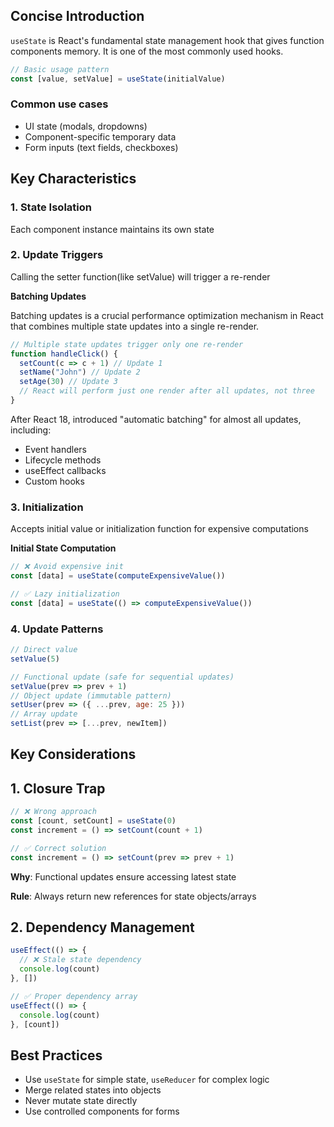 ## Concise Introduction

`useState` is React's fundamental state management hook that gives function components memory. It is one of the most commonly used hooks.

```jsx
// Basic usage pattern
const [value, setValue] = useState(initialValue)
```

### Common use cases

- UI state (modals, dropdowns)
- Component-specific temporary data
- Form inputs (text fields, checkboxes)

## Key Characteristics

### 1. State Isolation

Each component instance maintains its own state

### 2. Update Triggers

Calling the setter function(like setValue) will trigger a re-render

**Batching Updates**

Batching updates is a crucial performance optimization mechanism in React that combines multiple state updates into a single re-render.

```jsx
// Multiple state updates trigger only one re-render
function handleClick() {
  setCount(c => c + 1) // Update 1
  setName("John") // Update 2
  setAge(30) // Update 3
  // React will perform just one render after all updates, not three
}
```

After React 18, introduced "automatic batching" for almost all updates, including:

- Event handlers
- Lifecycle methods
- useEffect callbacks
- Custom hooks

### 3. Initialization

Accepts initial value or initialization function for expensive computations

**Initial State Computation**

```jsx
// ❌ Avoid expensive init
const [data] = useState(computeExpensiveValue())

// ✅ Lazy initialization
const [data] = useState(() => computeExpensiveValue())
```

### 4. Update Patterns

```jsx
// Direct value
setValue(5)

// Functional update (safe for sequential updates)
setValue(prev => prev + 1)
// Object update (immutable pattern)
setUser(prev => ({ ...prev, age: 25 }))
// Array update
setList(prev => [...prev, newItem])
```

## Key Considerations

## 1. Closure Trap

```jsx
// ❌ Wrong approach
const [count, setCount] = useState(0)
const increment = () => setCount(count + 1)

// ✅ Correct solution
const increment = () => setCount(prev => prev + 1)
```

**Why**: Functional updates ensure accessing latest state

**Rule**: Always return new references for state objects/arrays

## 2. Dependency Management

```jsx
useEffect(() => {
  // ❌ Stale state dependency
  console.log(count)
}, [])

// ✅ Proper dependency array
useEffect(() => {
  console.log(count)
}, [count])
```

## Best Practices

- Use `useState` for simple state, `useReducer` for complex logic
- Merge related states into objects
- Never mutate state directly
- Use controlled components for forms
